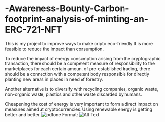 # -Awareness-Bounty-Carbon-footprint-analysis-of-minting-an-ERC-721-NFT
This is my project to improve ways to make cripto eco-friendly
It is more feasible to reduce the impact than consumption.

To reduce the impact of energy consumption arising from the cryptographic transaction, there should be a competent measure of responsibility to the marketplaces for each certain amount of pre-established trading, there should be a connection with a competent body responsible for directly planting new areas in places in need of forestry.

Another alternative is to diversify with recycling companies, organic waste, non-organic waste, plastics and other waste discarded by humans.

Cheapening the cost of energy is very important to form a direct impact on measures aimed at cryptocurrencies. Using renewable energy is getting better and better.
![pdfone](/images/logo.png)
Format: ![Alt Text](https://cdn.howmuch.net/costGuides/cost-of-trees-planting-medium-8da6.jpg)
